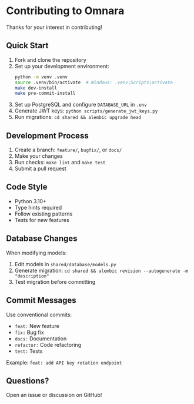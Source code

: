 # Contributing to Omnara

Thanks for your interest in contributing!

## Quick Start

1. Fork and clone the repository
2. Set up your development environment:
   ```bash
   python -m venv .venv
   source .venv/bin/activate  # Windows: .venv\Scripts\activate
   make dev-install
   make pre-commit-install
   ```
3. Set up PostgreSQL and configure `DATABASE_URL` in `.env`
4. Generate JWT keys: `python scripts/generate_jwt_keys.py`
5. Run migrations: `cd shared && alembic upgrade head`

## Development Process

1. Create a branch: `feature/`, `bugfix/`, or `docs/`
2. Make your changes
3. Run checks: `make lint` and `make test`
4. Submit a pull request

## Code Style

- Python 3.10+
- Type hints required
- Follow existing patterns
- Tests for new features

## Database Changes

When modifying models:

1. Edit models in `shared/database/models.py`
2. Generate migration: `cd shared && alembic revision --autogenerate -m "description"`
3. Test migration before committing

## Commit Messages

Use conventional commits:

- `feat:` New feature
- `fix:` Bug fix
- `docs:` Documentation
- `refactor:` Code refactoring
- `test:` Tests

Example: `feat: add API key rotation endpoint`

## Questions?

Open an issue or discussion on GitHub!
